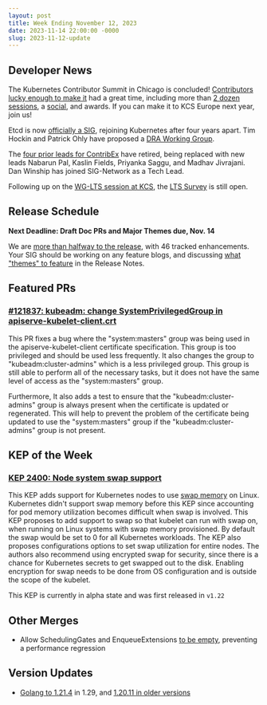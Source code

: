 ```yaml
---
layout: post
title: Week Ending November 12, 2023
date: 2023-11-14 22:00:00 -0000
slug: 2023-11-12-update
---
```


## Developer News

The Kubernetes Contributor Summit in Chicago is concluded! [Contributors lucky enough to make it](https://www.flickr.com/photos/143247548@N03/53322612217/in/album-72177720312580120/) had a great time, including more than [2 dozen sessions](https://www.kubernetes.dev/events/2023/kcsna/schedule/), a [social](https://www.flickr.com/photos/143247548@N03/53323488856/in/album-72177720312580120/), and awards. If you can make it to KCS Europe next year, join us!

Etcd is now [officially a SIG](https://kubernetes.io/blog/2023/11/07/introducing-sig-etcd/), rejoining Kubernetes after four years apart. Tim Hockin and Patrick Ohly have proposed a [DRA Working Group](https://groups.google.com/a/kubernetes.io/g/dev/c/BDtCFfXQbw0).

The [four prior leads for ContribEx](https://github.com/kubernetes/community/pull/7603) have retired, being replaced with new leads Nabarun Pal, Kaslin Fields, Priyanka Saggu, and Madhav Jivrajani.  Dan Winship has joined SIG-Network as a Tech Lead.

Following up on the [WG-LTS session at KCS](https://docs.google.com/document/d/1o9exYWgsn3PWmIiCZvrBpI6nlaj_8e-ZHgvl8ozNrPQ/edit), the [LTS Survey](http://bit.ly/k8s-upgrade-survey) is still open.

## Release Schedule

**Next Deadline: Draft Doc PRs and Major Themes due, Nov. 14**

We are [more than halfway to the release](https://groups.google.com/a/kubernetes.io/g/dev/c/uwx7-Ra-Dr8), with 46 tracked enhancements. Your SIG should be working on any feature blogs, and discussing [what "themes" to feature](https://github.com/kubernetes/sig-release/discussions/2271) in the Release Notes.

## Featured PRs

### [#121837: kubeadm: change SystemPrivilegedGroup in apiserve-kubelet-client.crt](https://github.com/kubernetes/kubernetes/pull/121837)

This PR fixes a bug where the "system:masters" group was being used in the apiserve-kubelet-client certificate specification. This group is too privileged and should be used less frequently. It also changes the group to "kubeadm:cluster-admins" which is a less privileged group. This group is still able to perform all of the necessary tasks, but it does not have the same level of access as the "system:masters" group.

Furthermore, It also adds a test to ensure that the "kubeadm:cluster-admins" group is always present when the certificate is updated or regenerated. This will help to prevent the problem of the certificate being updated to use the "system:masters" group if the "kubeadm:cluster-admins" group is not present.

## KEP of the Week

### [KEP 2400: Node system swap support](https://github.com/kubernetes/enhancements/tree/master/keps/sig-node/2400-node-swap)

This KEP adds support for Kubernetes nodes to use [swap memory](https://en.wikipedia.org/wiki/Memory_paging#Linux) on Linux. Kubernetes didn't support swap memory before this KEP since accounting for pod memory utilization becomes difficult when swap is involved. This KEP proposes to add support to swap so that kubelet can run with swap on, when running on Linux systems with swap memory provisioned. By default the swap would be set to 0 for all Kubernetes workloads. The KEP also proposes configurations options to set swap utilization for entire nodes. The authors also recommend using encrypted swap for security, since there is a chance for Kubernetes secrets to get swapped out to the disk. Enabling encryption for swap needs to be done from OS configuration and is outside the scope of the kubelet.

This KEP is currently in alpha state and was first released in `v1.22`

## Other Merges

* Allow SchedulingGates and EnqueueExtensions [to be empty](https://github.com/kubernetes/kubernetes/pull/121677), preventing a performance regression

## Version Updates

* [Golang to 1.21.4](https://github.com/kubernetes/kubernetes/pull/121808) in 1.29, and [1.20.11 in older versions](https://github.com/kubernetes/kubernetes/pull/121810)

